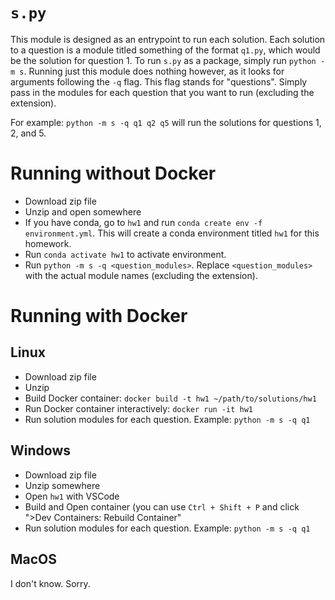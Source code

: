 # `s.py`

This module is designed as an entrypoint to run each solution. Each solution to a question is a module titled something of the format `q1.py`, which would be the solution for question 1. To run `s.py` as a package, simply run `python -m s`. Running just this module does nothing however, as it looks for arguments following the `-q` flag. This flag stands for "questions". Simply pass in the modules for each question that you want to run (excluding the extension).

For example: `python -m s -q q1 q2 q5` will run the solutions for questions 1, 2, and 5.

# Running without Docker

- Download zip file
- Unzip and open somewhere
- If you have conda, go to `hw1` and run `conda create env -f environment.yml`. This will create a conda environment titled `hw1` for this homework.
- Run `conda activate hw1` to activate environment.
- Run `python -m s -q <question_modules>`. Replace `<question_modules>` with the actual module names (excluding the extension).

# Running with Docker

## Linux

- Download zip file
- Unzip
- Build Docker container: `docker build -t hw1 ~/path/to/solutions/hw1`
- Run Docker container interactively: `docker run -it hw1`
- Run solution modules for each question. Example: `python -m s -q q1`

## Windows

- Download zip file
- Unzip somewhere
- Open `hw1` with VSCode
- Build and Open container (you can use `Ctrl + Shift + P` and click ">Dev Containers: Rebuild Container"
- Run solution modules for each question. Example: `python -m s -q q1`

## MacOS

I don't know. Sorry.
